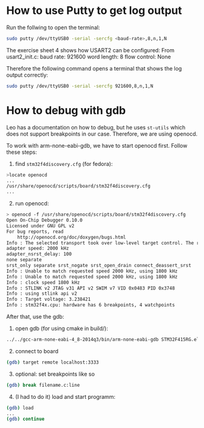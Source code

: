 # How to use Putty to get log output

Run the follwing to open the terminal:
```bash
sudo putty /dev/ttyUSB0 -serial -sercfg <baud-rate>,8,n,1,N
```

The exercise sheet 4 shows how USART2 can be configured:
From usart2_init.c:
baud rate: 921600 
word length: 8
flow control: None

Therefore the following command opens a terminal that shows the log output correctly:

```bash
sudo putty /dev/ttyUSB0 -serial -sercfg 921600,8,n,1,N
```

# How to debug with gdb

Leo has a documentation on how to debug, but he uses `st-utils` which does not support breakpoints in our case.
Therefore, we are using openocd.

To work with arm-none-eabi-gdb, we have to start openocd first.
Follow these steps:

1. find `stm32f4discovery.cfg` (for fedora):
```bash
>locate openocd
...
/usr/share/openocd/scripts/board/stm32f4discovery.cfg
...
``` 

2. run openocd:
```bash
> openocd -f /usr/share/openocd/scripts/board/stm32f4discovery.cfg
Open On-Chip Debugger 0.10.0
Licensed under GNU GPL v2
For bug reports, read
	http://openocd.org/doc/doxygen/bugs.html
Info : The selected transport took over low-level target control. The results might differ compared to plain JTAG/SWD
adapter speed: 2000 kHz
adapter_nsrst_delay: 100
none separate
srst_only separate srst_nogate srst_open_drain connect_deassert_srst
Info : Unable to match requested speed 2000 kHz, using 1800 kHz
Info : Unable to match requested speed 2000 kHz, using 1800 kHz
Info : clock speed 1800 kHz
Info : STLINK v2 JTAG v31 API v2 SWIM v7 VID 0x0483 PID 0x3748
Info : using stlink api v2
Info : Target voltage: 3.238421
Info : stm32f4x.cpu: hardware has 6 breakpoints, 4 watchpoints
```

After that, use the gdb:
1. open gdb (for using cmake in build/):
```bash
../../gcc-arm-none-eabi-4_8-2014q3/bin/arm-none-eabi-gdb STM32F415RG.elf
```
2. connect to board
```bash
(gdb) target remote localhost:3333
```
3. optional: set breakpoints like so
```bash
(gdb) break filename.c:line
```
4. (I had to do it) load and start programm:	
```bash
(gdb) load
...
(gdb) continue
```